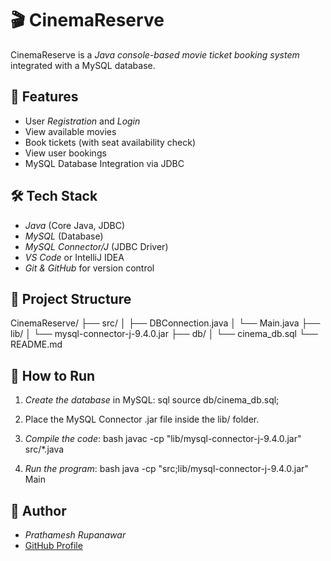 # 🎬 CinemaReserve

CinemaReserve is a *Java console-based movie ticket booking system* integrated with a MySQL database.

## 📌 Features
- User *Registration* and *Login*
- View available movies
- Book tickets (with seat availability check)
- View user bookings
- MySQL Database Integration via JDBC

## 🛠️ Tech Stack
- *Java* (Core Java, JDBC)
- *MySQL* (Database)
- *MySQL Connector/J* (JDBC Driver)
- *VS Code* or IntelliJ IDEA
- *Git & GitHub* for version control

## 📂 Project Structure

CinemaReserve/
 ├── src/
 │    ├── DBConnection.java
 │    └── Main.java
 ├── lib/
 │    └── mysql-connector-j-9.4.0.jar
 ├── db/
 │    └── cinema_db.sql
 └── README.md


## 🚀 How to Run
1. *Create the database* in MySQL:
sql
source db/cinema_db.sql;

2. Place the MySQL Connector .jar file inside the lib/ folder.
3. *Compile the code*:
bash
javac -cp "lib/mysql-connector-j-9.4.0.jar" src/*.java

4. *Run the program*:
bash
java -cp "src;lib/mysql-connector-j-9.4.0.jar" Main


## 👤 Author
- *Prathamesh Rupanawar*  
- [GitHub Profile](https://github.com/prathameshBR)
